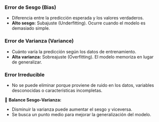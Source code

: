 ### **Error de Sesgo (Bias)**

- Diferencia entre la predicción esperada y los valores verdaderos.
- **Alto sesgo:** Subajuste (Underfitting). Ocurre cuando el modelo es demasiado simple.

### **Error de Varianza (Variance)**

- Cuánto varía la predicción según los datos de entrenamiento.
- **Alta varianza:** Sobreajuste (Overfitting). El modelo memoriza en lugar de generalizar.

### **Error Irreducible**

- No se puede eliminar porque proviene de ruido en los datos, variables desconocidas o características incompletas.

📌 **Balance Sesgo-Varianza:**

- Disminuir la varianza puede aumentar el sesgo y viceversa.
- Se busca un punto medio para mejorar la generalización del modelo.